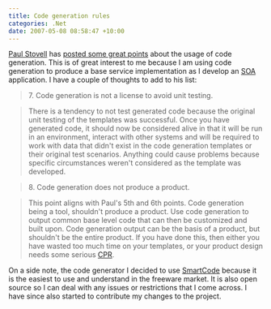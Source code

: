 ```yaml
---
title: Code generation rules
categories: .Net
date: 2007-05-08 08:58:47 +10:00
---
```


[Paul Stovell][0] has [posted some great points][1] about the usage of code generation. This is of great interest to me because I am using code generation to produce a base service implementation as I develop an [SOA][2] application. I have a couple of thoughts to add to his list:

> 7\. Code generation is not a license to avoid unit testing.

> There is a tendency to not test generated code because the original unit testing of the templates was successful. Once you have generated code, it should now be considered alive in that it will be run in an environment, interact with other systems and will be required to work with data that didn't exist in the code generation templates or their original test scenarios. Anything could cause problems because specific circumstances weren't considered as the template was developed.

> 8\. Code generation does not produce a product.

> This point aligns with Paul's 5th and 6th points. Code generation being a tool, shouldn't produce a product. Use code generation to output common base level code that can then be customized and built upon. Code generation output can be the basis of a product, but shouldn't be the entire product. If you have done this, then either you have wasted too much time on your templates, or your product design needs some serious [CPR][3].

On a side note, the code generator I decided to use [SmartCode][4] because it is the easiest to use and understand in the freeware market. It is also open source so I can deal with any issues or restrictions that I come across. I have since also started to contribute my changes to the project.

[0]: http://www.paulstovell.net/blog
[1]: http://www.paulstovell.net/blog/index.php/six-things-to-watch-out-for-in-code-generators/
[2]: http://en.wikipedia.org/wiki/Service-oriented_architecture
[3]: http://en.wikipedia.org/wiki/Cpr
[4]: http://www.codeplex.com/smartcode
